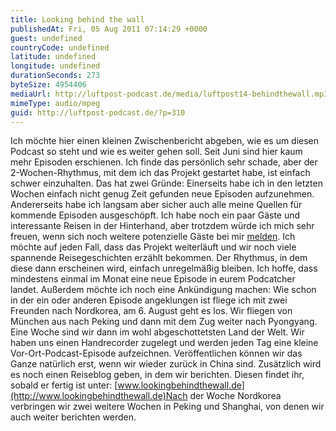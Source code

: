 ```yaml
---
title: Looking behind the wall
publishedAt: Fri, 05 Aug 2011 07:14:29 +0000
guest: undefined
countryCode: undefined
latitude: undefined
longitude: undefined
durationSeconds: 273
byteSize: 4954406
mediaUrl: http://luftpost-podcast.de/media/luftpost14-behindthewall.mp3
mimeType: audio/mpeg
guid: http://luftpost-podcast.de/?p=310
---
```


Ich möchte hier einen kleinen Zwischenbericht abgeben, wie es um diesen Podcast so steht und wie es weiter gehen soll. Seit Juni sind hier kaum mehr Episoden erschienen. Ich finde das persönlich sehr schade, aber der 2-Wochen-Rhythmus, mit dem ich das Projekt gestartet habe, ist einfach schwer einzuhalten. Das hat zwei Gründe: Einerseits habe ich in den letzten Wochen einfach nicht genug Zeit gefunden neue Episoden aufzunehmen. Andererseits habe ich langsam aber sicher auch alle meine Quellen für kommende Episoden ausgeschöpft. Ich habe noch ein paar Gäste und interessante Reisen in der Hinterhand, aber trotzdem würde ich mich sehr freuen, wenn sich noch weitere potenzielle Gäste bei mir [melden](http://luftpost-podcast.de/about). Ich möchte auf jeden Fall, dass das Projekt weiterläuft und wir noch viele spannende Reisegeschichten erzählt bekommen. Der Rhythmus, in dem diese dann erscheinen wird, einfach unregelmäßig bleiben. Ich hoffe, dass mindestens einmal im Monat eine neue Episode in eurem Podcatcher landet. Außerdem möchte ich noch eine Ankündigung machen: Wie schon in der ein oder anderen Episode angeklungen ist fliege ich mit zwei Freunden nach Nordkorea, am 6\. August geht es los. Wir fliegen von München aus nach Peking und dann mit dem Zug weiter nach Pyongyang. Eine Woche sind wir dann im wohl abgeschottetsten Land der Welt. Wir haben uns einen Handrecorder zugelegt und werden jeden Tag eine kleine Vor-Ort-Podcast-Episode aufzeichnen. Veröffentlichen können wir das Ganze natürlich erst, wenn wir wieder zurück in China sind. Zusätzlich wird es noch einen Reiseblog geben, in dem wir berichten. Diesen findet ihr, sobald er fertig ist unter: [www.lookingbehindthewall.de](http://www.lookingbehindthewall.de)Nach der Woche Nordkorea verbringen wir zwei weitere Wochen in Peking und Shanghai, von denen wir auch weiter berichten werden.
